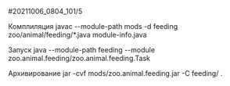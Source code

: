 #20211006_0804_101/5

Комплиляция
javac --module-path mods -d feeding zoo/animal/feeding/*.java module-info.java

Запуск
java --module-path feeding --module zoo.animal.feeding/zoo.animal.feeding.Task

Архивирование
jar -cvf mods/zoo.animal.feeding.jar -C feeding/ .